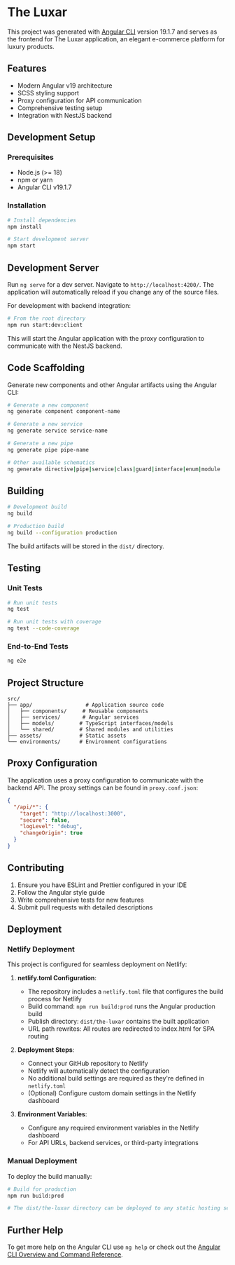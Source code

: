 # The Luxar

This project was generated with [Angular CLI](https://github.com/angular/angular-cli) version 19.1.7 and serves as the frontend for The Luxar application, an elegant e-commerce platform for luxury products.

## Features

- Modern Angular v19 architecture
- SCSS styling support
- Proxy configuration for API communication
- Comprehensive testing setup
- Integration with NestJS backend

## Development Setup

### Prerequisites

- Node.js (>= 18)
- npm or yarn
- Angular CLI v19.1.7

### Installation

```bash
# Install dependencies
npm install

# Start development server
npm start
```

## Development Server

Run `ng serve` for a dev server. Navigate to `http://localhost:4200/`. The application will automatically reload if you change any of the source files.

For development with backend integration:

```bash
# From the root directory
npm run start:dev:client
```

This will start the Angular application with the proxy configuration to communicate with the NestJS backend.

## Code Scaffolding

Generate new components and other Angular artifacts using the Angular CLI:

```bash
# Generate a new component
ng generate component component-name

# Generate a new service
ng generate service service-name

# Generate a new pipe
ng generate pipe pipe-name

# Other available schematics
ng generate directive|pipe|service|class|guard|interface|enum|module
```

## Building

```bash
# Development build
ng build

# Production build
ng build --configuration production
```

The build artifacts will be stored in the `dist/` directory.

## Testing

### Unit Tests

```bash
# Run unit tests
ng test

# Run unit tests with coverage
ng test --code-coverage
```

### End-to-End Tests

```bash
ng e2e
```

## Project Structure

```
src/
├── app/                 # Application source code
│   ├── components/     # Reusable components
│   ├── services/       # Angular services
│   ├── models/        # TypeScript interfaces/models
│   └── shared/        # Shared modules and utilities
├── assets/            # Static assets
└── environments/      # Environment configurations
```

## Proxy Configuration

The application uses a proxy configuration to communicate with the backend API. The proxy settings can be found in `proxy.conf.json`:

```json
{
  "/api/*": {
    "target": "http://localhost:3000",
    "secure": false,
    "logLevel": "debug",
    "changeOrigin": true
  }
}
```

## Contributing

1. Ensure you have ESLint and Prettier configured in your IDE
2. Follow the Angular style guide
3. Write comprehensive tests for new features
4. Submit pull requests with detailed descriptions

## Deployment

### Netlify Deployment

This project is configured for seamless deployment on Netlify:

1. **netlify.toml Configuration**:
   - The repository includes a `netlify.toml` file that configures the build process for Netlify
   - Build command: `npm run build:prod` runs the Angular production build
   - Publish directory: `dist/the-luxar` contains the built application
   - URL path rewrites: All routes are redirected to index.html for SPA routing

2. **Deployment Steps**:
   - Connect your GitHub repository to Netlify
   - Netlify will automatically detect the configuration
   - No additional build settings are required as they're defined in `netlify.toml`
   - (Optional) Configure custom domain settings in the Netlify dashboard

3. **Environment Variables**:
   - Configure any required environment variables in the Netlify dashboard
   - For API URLs, backend services, or third-party integrations

### Manual Deployment

To deploy the build manually:

```bash
# Build for production
npm run build:prod

# The dist/the-luxar directory can be deployed to any static hosting service
```

## Further Help

To get more help on the Angular CLI use `ng help` or check out the [Angular CLI Overview and Command Reference](https://angular.io/cli).
